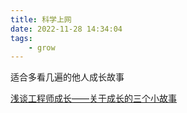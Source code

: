 ```yaml
---
title: 科学上网
date: 2022-11-28 14:34:04
tags:
	- grow
---
```


适合多看几遍的他人成长故事

<!--more-->

[浅谈工程师成长——关于成长的三个小故事](https://feihu.me/blog/2022/engineer-growth/)